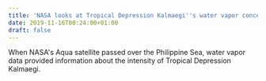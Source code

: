 ```yaml
---
title: 'NASA looks at Tropical Depression Kalmaegi''s water vapor concentration'
date: 2019-11-16T00:24:00+01:00
draft: false
---
```


When NASA's Aqua satellite passed over the Philippine Sea, water vapor data provided information about the intensity of Tropical Depression Kalmaegi.